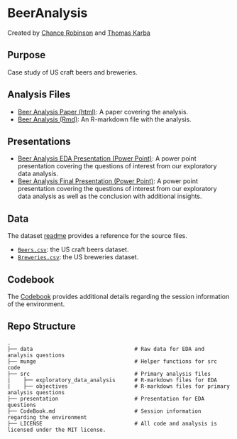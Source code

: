 # BeerAnalysis

Created by [Chance Robinson](https://github.com/RobinsonCW) and [Thomas Karba](https://github.com/thomaskarba)

## Purpose

Case study of US craft beers and breweries.

## Analysis Files

* [Beer Analysis Paper (html)](https://github.com/RobinsonCW/BeerAnalysis/blob/master/src/objectives/Beer_Analysis.html): A paper covering the analysis. 
* [Beer Analysis (Rmd)](https://github.com/RobinsonCW/BeerAnalysis/blob/master/src/objectives/Beer_Analysis.Rmd): An R-markdown file with the analysis.

## Presentations

* [Beer Analysis EDA Presentation (Power Point)](https://github.com/RobinsonCW/BeerAnalysis/blob/master/presentation/DS6306_Proj1_EDA_Presentation.pptx): A power point presentation covering the questions of interest from our exploratory data analysis.
* [Beer Analysis Final Presentation (Power Point)](https://github.com/RobinsonCW/BeerAnalysis/blob/master/presentation/DS6306_Proj1_Final_Presentation.pptx): A power point presentation covering the questions of interest from our exploratory data analysis as well as the conclusion with additional insights.

## Data

The dataset [readme](https://github.com/RobinsonCW/BeerAnalysis/blob/master/data/README.md) provides a reference for the source files.

* [`Beers.csv`](https://github.com/RobinsonCW/BeerAnalysis/blob/master/data/Beers.csv): the US craft beers dataset.
* [`Breweries.csv`](https://github.com/RobinsonCW/BeerAnalysis/blob/master/data/Breweries.csv): the US breweries dataset.

## Codebook

The [Codebook](https://github.com/RobinsonCW/BeerAnalysis) provides additional details regarding the session information of the environment.

## Repo Structure
    .
    ├── data                                # Raw data for EDA and analysis questions
    ├── munge                               # Helper functions for src code
    ├── src                                 # Primary analysis files
    |    ├── exploratory_data_analysis      # R-markdown files for EDA
    |    ├── objectives                     # R-markdown files for primary analysis questions
    ├── presentation                        # Presentation for EDA questions
    ├── CodeBook.md                         # Session information regarding the environment
    ├── LICENSE                             # All code and analysis is licensed under the MIT license.